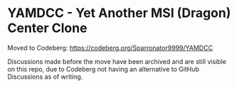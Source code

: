 # YAMDCC - Yet Another MSI (Dragon) Center Clone

Moved to Codeberg: https://codeberg.org/Sparronator9999/YAMDCC

Discussions made before the move have been archived and are still visible on this repo, due to Codeberg not having an alternative to GitHub Discussions as of writing.
